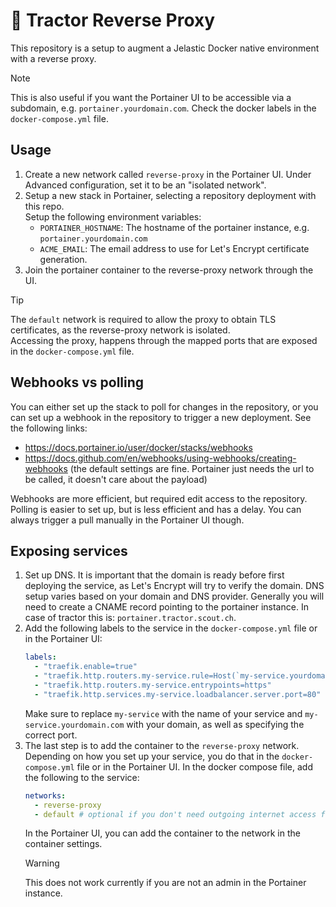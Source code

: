 # 🚜 Tractor Reverse Proxy

This repository is a setup to augment a Jelastic Docker native environment with a reverse proxy.

> [!NOTE]  
> This is also useful if you want the Portainer UI to be accessible via a subdomain, e.g. `portainer.yourdomain.com`. Check the docker labels in the `docker-compose.yml` file.

## Usage

1. Create a new network called `reverse-proxy` in the Portainer UI. Under Advanced configuration, set it to be an "isolated network".
2. Setup a new stack in Portainer, selecting a repository deployment with this repo.  
    Setup the following environment variables:
    - `PORTAINER_HOSTNAME`: The hostname of the portainer instance, e.g. `portainer.yourdomain.com`
    - `ACME_EMAIL`: The email address to use for Let's Encrypt certificate generation.
3. Join the portainer container to the reverse-proxy network through the UI.

> [!TIP]  
> The `default` network is required to allow the proxy to obtain TLS certificates, as the reverse-proxy network is isolated.  
> Accessing the proxy, happens through the mapped ports that are exposed in the `docker-compose.yml` file.

## Webhooks vs polling

You can either set up the stack to poll for changes in the repository, or you can set up a webhook in the repository to trigger a new deployment. See the following links:
- https://docs.portainer.io/user/docker/stacks/webhooks
- https://docs.github.com/en/webhooks/using-webhooks/creating-webhooks (the default settings are fine. Portainer just needs the url to be called, it doesn't care about the payload)

Webhooks are more efficient, but required edit access to the repository.  
Polling is easier to set up, but is less efficient and has a delay. You can always trigger a pull manually in the Portainer UI though.

## Exposing services

1. Set up DNS. It is important that the domain is ready before first deploying the service, as Let's Encrypt will try to verify the domain.
    DNS setup varies based on your domain and DNS provider. Generally you will need to create a CNAME record pointing to the portainer instance. In case of tractor this is: `portainer.tractor.scout.ch`.
2. Add the following labels to the service in the `docker-compose.yml` file or in the Portainer UI:
    ```yaml
    labels:
      - "traefik.enable=true"
      - "traefik.http.routers.my-service.rule=Host(`my-service.yourdomain.com`)"
      - "traefik.http.routers.my-service.entrypoints=https"
      - "traefik.http.services.my-service.loadbalancer.server.port=80"
    ```
    Make sure to replace `my-service` with the name of your service and `my-service.yourdomain.com` with your domain, as well as specifying the correct port.
3. The last step is to add the container to the `reverse-proxy` network. Depending on how you set up your service, you do that in the `docker-compose.yml` file or in the Portainer UI.
    In the docker compose file, add the following to the service:
    ```yaml
    networks:
      - reverse-proxy
      - default # optional if you don't need outgoing internet access for the service
    ```
    In the Portainer UI, you can add the container to the network in the container settings.
    > [!WARNING]  
    > This does not work currently if you are not an admin in the Portainer instance.

